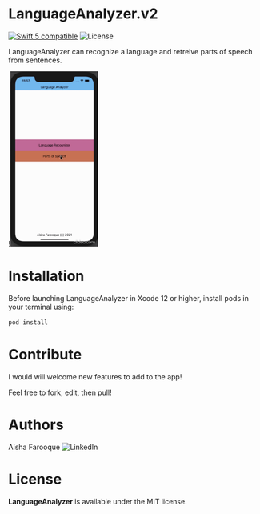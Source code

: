 # LanguageAnalyzer.v2
<a href="https://developer.apple.com/swift"><img src="https://img.shields.io/badge/swift5-compatible-4BC51D.svg?style=flat" alt="Swift 5 compatible" /></a>
![License](https://img.shields.io/github/license/JakeLin/SwiftWeather.svg?style=flat)

LanguageAnalyzer can recognize a language and retreive parts of speech from sentences. 

!<img src="LanguageAnalyzer/Media/demo2.gif" width="175" height="350">

# Installation
Before launching LanguageAnalyzer in Xcode 12 or higher, install pods in your terminal using:
```ruby
pod install
```

# Contribute 
I would will welcome new features to add to the app!

Feel free to fork, edit, then pull!

# Authors
Aisha Farooque ![LinkedIn](https://www.linkedin.com/in/aishamfarooque/)

# License

**LanguageAnalyzer** is available under the MIT license.
